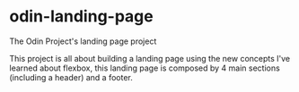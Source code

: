 # odin-landing-page

The Odin Project's landing page project

This project is all about building a landing page using the new concepts I've learned about flexbox, this landing page is composed by 4 main sections (including a header) and a footer.